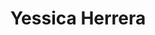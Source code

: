 ---
organizations:
  - name: Universidad del Desarrollo
    url: ""
superuser: false
authors:
  - Yessica Herrera
title: Yessica Herrera
role: Ph.D. Student
# bio: My research interests include ...
interests:
  - Science of Arts
  - Science of Science
  - Science of Success
  - Network Science
social:
  - icon: envelope
    icon_pack: fas
    link: mailto:yherrerag@udd.cl
  # - icon: twitter
  #   icon_pack: fab
  #   link: https://twitter.com/XXXXX
  - icon: google-scholar
    icon_pack: ai
    link: https://scholar.google.com/citations?user=25DoP4sAAAAJ&hl=en&oi=ao 
  # - icon: github
  #   icon_pack: fab
  #   link: https://github.com/
# education:
#   courses:
#     - course: Ph.D. in Social Complexity Science
#       # institution: Universidad del Desarrollo
#       # year: 2012
#     - course: M.Sc. Social Complexity Science
#       # institution: Massachusetts Institute of Technology
#       # year: 2009
#     - course: Comercial Engeenering (Economics)
#       # institution: Massachusetts Institute of Technology
#       # year: 2008
email: ""
user_groups:
  - Alumni
  - Researchers
---